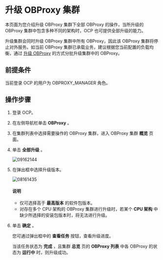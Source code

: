# 升级 OBProxy 集群

本页面为您介绍升级 OBProxy 集群下全部 OBProxy 的操作，当所升级的 OBProxy 集群中包含多种不同的架构时，OCP 也可提供全部升级的能力。

升级集群会同时升级 OBProxy 集群中所有 OBProxy，因此该 OBProxy 集群将停止对外服务。如当前 OBProxy 集群已承载业务，建议根据您当前配置的负载均衡，通过 [升级 OBProxy](../400.manage-a-obproxy-server/700.upgrade-an-obproxy.md) 的方式分批升级集群中的 OBProxy。

## 前提条件

当前登录 OCP 的用户为 OBPROXY_MANAGER 角色。

## 操作步骤

1. 登录 OCP。

2. 在左侧导航栏单击 **OBProxy** 。

3. 在集群列表中选择需要操作的 OBProxy 集群，进入 OBProxy 集群 **概览** 页面。

4. 单击 **全部升级** 。

   ![09162144](https://obbusiness-private.oss-cn-shanghai.aliyuncs.com/doc/img/ocp/422/%E5%8D%87%E7%BA%A7obproxy%E9%9B%86%E7%BE%A4.png)

5. 在弹出框中选择升级版本。

   ![08161435](https://obbusiness-private.oss-cn-shanghai.aliyuncs.com/doc/img/ocp/401/%E5%8D%87%E7%BA%A7obproxy1.png)

    <main id="notice" type='explain'>
    <h4>说明</h4>
    <ul>
    <li>仅可选择高于 <strong>最高版本</strong> 的软件包版本。</li>
    <li>对存在多个 CPU 架构的 OBProxy 集群进行升级时，若某个 <strong>CPU 架构</strong> 中缺少所选择的安装包版本时，将无法进行升级。</li>
    </ul>
    </main>

6. 单击 **确定** 。

   您可通过弹出框中的 **查看任务** 按钮，查看升级进度。

   当该任务状态为 **完成** ，且集群 **总览** 页的 **OBProxy 列表** 中各 OBProxy 的状态为 **运行中** 时，则升级成功。
